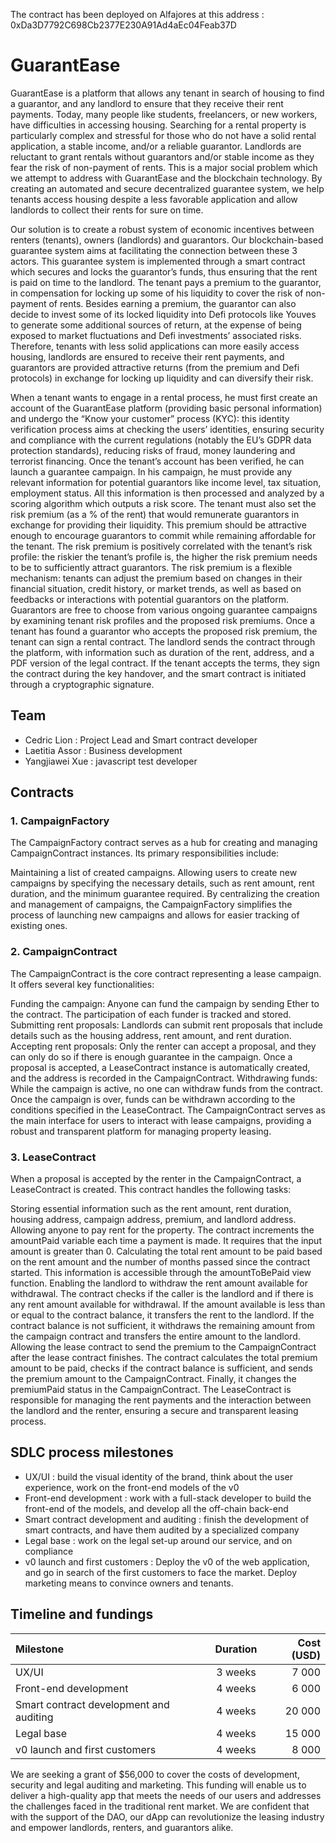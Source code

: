 The contract has been deployed on Alfajores at this address : 0xDa3D7792C698Cb2377E230A91Ad4aEc04Feab37D

# GuarantEase

GuarantEase is a platform that allows any tenant in search of housing to find a guarantor, and any landlord to ensure that they receive their rent payments. Today, many people like students, freelancers, or new workers, have difficulties in accessing housing. Searching for a rental property is particularly complex and stressful for those who do not have a solid rental application, a stable income, and/or a reliable guarantor. Landlords are reluctant to grant rentals without guarantors and/or stable income as they fear the risk of non-payment of rents. This is a major social problem which we attempt to address with GuarantEase and the blockchain technology. By creating an automated and secure decentralized guarantee system, we help tenants access housing despite a less favorable application and allow landlords to collect their rents for sure on time. 

Our solution is to create a robust system of economic incentives between renters (tenants), owners (landlords) and guarantors. Our blockchain-based guarantee system aims at facilitating the connection between these 3 actors. This guarantee system is implemented through a smart contract which secures and locks the guarantor’s funds, thus ensuring that the rent is paid on time to the landlord. The tenant pays a premium to the guarantor, in compensation for locking up some of his liquidity to cover the risk of non-payment of rents. Besides earning a premium, the guarantor can also decide to invest some of its locked liquidity into Defi protocols like Youves to generate some additional sources of return, at the expense of being exposed to market fluctuations and Defi investments’ associated risks. Therefore, tenants with less solid applications can more easily access housing, landlords are ensured to receive their rent payments, and guarantors are provided attractive returns (from the premium and Defi protocols) in exchange for locking up liquidity and can diversify their risk. 

When a tenant wants to engage in a rental process, he must first create an account of the GuarantEase platform (providing basic personal information) and undergo the “Know your customer” process (KYC): this identity verification process aims at checking the users’ identities, ensuring security and compliance with the current regulations (notably the EU’s GDPR data protection standards), reducing risks of fraud, money laundering and terrorist financing. Once the tenant’s account has been verified, he can launch a guarantee campaign. In his campaign, he must provide any relevant information for potential guarantors like income level, tax situation, employment status. All this information is then processed and analyzed by a scoring algorithm which outputs a risk score. The tenant must also set the risk premium (as a % of the rent) that would remunerate guarantors in exchange for providing their liquidity. This premium should be attractive enough to encourage guarantors to commit while remaining affordable for the tenant. The risk premium is positively correlated with the tenant’s risk profile: the riskier the tenant’s profile is, the higher the risk premium needs to be to sufficiently attract guarantors. The risk premium is a flexible mechanism: tenants can adjust the premium based on changes in their financial situation, credit history, or market trends, as well as based on feedbacks or interactions with potential guarantors on the platform. Guarantors are free to choose from various ongoing guarantee campaigns by examining tenant risk profiles and the proposed risk premiums. Once a tenant has found a guarantor who accepts the proposed risk premium, the tenant can sign a rental contract. The landlord sends the contract through the platform, with information such as duration of the rent, address, and a PDF version of the legal contract. If the tenant accepts the terms, they sign the contract during the key handover, and the smart contract is initiated through a cryptographic signature.

## Team
- Cedric Lion : Project Lead and Smart contract developer
- Laetitia Assor : Business development
- Yangjiawei Xue : javascript test developer

## Contracts

### 1. CampaignFactory

The CampaignFactory contract serves as a hub for creating and managing CampaignContract instances. Its primary responsibilities include:

Maintaining a list of created campaigns.
Allowing users to create new campaigns by specifying the necessary details, such as rent amount, rent duration, and the minimum guarantee required.
By centralizing the creation and management of campaigns, the CampaignFactory simplifies the process of launching new campaigns and allows for easier tracking of existing ones.

### 2. CampaignContract

The CampaignContract is the core contract representing a lease campaign. It offers several key functionalities:

Funding the campaign: Anyone can fund the campaign by sending Ether to the contract. The participation of each funder is tracked and stored.
Submitting rent proposals: Landlords can submit rent proposals that include details such as the housing address, rent amount, and rent duration.
Accepting rent proposals: Only the renter can accept a proposal, and they can only do so if there is enough guarantee in the campaign. Once a proposal is accepted, a LeaseContract instance is automatically created, and the address is recorded in the CampaignContract.
Withdrawing funds: While the campaign is active, no one can withdraw funds from the contract. Once the campaign is over, funds can be withdrawn according to the conditions specified in the LeaseContract.
The CampaignContract serves as the main interface for users to interact with lease campaigns, providing a robust and transparent platform for managing property leasing.

### 3. LeaseContract

When a proposal is accepted by the renter in the CampaignContract, a LeaseContract is created. This contract handles the following tasks:

Storing essential information such as the rent amount, rent duration, housing address, campaign address, premium, and landlord address.
Allowing anyone to pay rent for the property. The contract increments the amountPaid variable each time a payment is made. It requires that the input amount is greater than 0.
Calculating the total rent amount to be paid based on the rent amount and the number of months passed since the contract started. This information is accessible through the amountToBePaid view function.
Enabling the landlord to withdraw the rent amount available for withdrawal. The contract checks if the caller is the landlord and if there is any rent amount available for withdrawal. If the amount available is less than or equal to the contract balance, it transfers the rent to the landlord. If the contract balance is not sufficient, it withdraws the remaining amount from the campaign contract and transfers the entire amount to the landlord.
Allowing the lease contract to send the premium to the CampaignContract after the lease contract finishes. The contract calculates the total premium amount to be paid, checks if the contract balance is sufficient, and sends the premium amount to the CampaignContract. Finally, it changes the premiumPaid status in the CampaignContract.
The LeaseContract is responsible for managing the rent payments and the interaction between the landlord and the renter, ensuring a secure and transparent leasing process.

## SDLC process milestones

- UX/UI : build the visual identity of the brand, think about the user experience, work on the front-end models of the v0
- Front-end development : work with a full-stack developer to build the front-end of the models, and develop all the off-chain back-end
- Smart contract development and auditing : finish the development of smart contracts, and have them audited by a specialized company
- Legal base : work on the legal set-up around our service, and on compliance
- v0 launch and first customers : Deploy the v0 of the web application, and go in search of the first customers to face the market. Deploy marketing means to convince owners and tenants. 

## Timeline and fundings

| Milestone  | Duration          | Cost (USD) |
| :--------------- |:---------------:| -----:|
| UX/UI  |   3 weeks       |  7 000 |
| Front-end development  | 4 weeks             |   6 000 |
| Smart contract development and auditing  | 4 weeks          |    20 000 |
|  Legal base   | 4 weeks          |    15 000 |
|  v0 launch and first customers   | 4 weeks          |    8 000 |


We are seeking a grant of $56,000 to cover the costs of development, security and legal auditing and marketing. This funding will enable us to deliver a high-quality app that meets the needs of our users and addresses the challenges faced in the traditional rent market. We are confident that with the support of the DAO, our dApp can revolutionize the leasing industry and empower landlords, renters, and guarantors alike.

